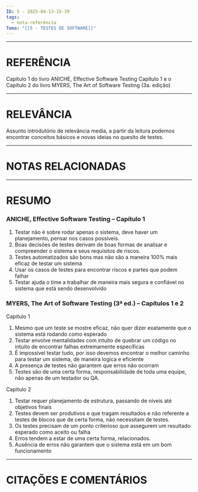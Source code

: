 ```yaml
---
ID: 5 - 2025-04-13-15-39
tags:
  - nota-referência
Tema: "[[5 - TESTES DE SOFTWARE]]"
---
```

---
# REFERÊNCIA
 Capítulo 1 do livro  ANICHE, Effective Software Testing
Capítulo 1 e o Capítulo 2 do livro MYERS, The Art of Software Testing (3a. edição)

---
# RELEVÂNCIA

Assunto introdutório de relevância media, a partir da leitura podemos encontrar conceitos básicos e novas ideias no quesito de testes.

---
# NOTAS RELACIONADAS

---
# RESUMO

### ANICHE, Effective Software Testing – Capítulo 1

1. Testar não é sobre rodar apenas o sistema, deve haver um planejamento, pensar nos casos possíveis.
2. Boas decisões de testes derivam de boas formas de analisar e compreender o sistema e seus requisitos de riscos.
3. Testes automatizados são bons mas não são a maneira 100% mais eficaz de testar um sistema
4. Usar os casos de testes para encontrar riscos e partes que podem falhar
5. Testar ajuda o time a trabalhar de maneira mais segura e confiável no sistema que está sendo desenvolvido

### MYERS, The Art of Software Testing (3ª ed.) – Capítulos 1 e 2

Capitulo 1

1. Mesmo que um teste se mostre eficaz, não quer dizer exatamente que o sistema está rodando como esperado 
2. Testar envolve mentalidades com intuito de quebrar um código no intuito de encontrar falhas extremamente específicas
3. É impossível testar tudo, por isso devemos encontrar o melhor caminho para testar um sistema, de maneira logica e eficiente 
4. A presença de testes não garantem que erros não ocorram 
5. Testes são de uma certa forma, responsabilidade de toda uma equipe, não apenas de um testador ou QA. 

Capitulo 2 

1. Testar requer planejamento de estrutura, passando de níveis até objetivos finais 
2. Testes devem ser produtivos e que tragam resultados e não referente a testes de blocos que de certa forma, não necessitam de testes.
3. Os testes precisam de um ponto criterioso que assegurem um resultado esperado como aceito ou falha
4. Erros  tendem a estar de uma certa forma, relacionados.
5. Ausência de erros não garantem que o sistema está em um bom funcionamento

---
# CITAÇÕES E COMENTÁRIOS
